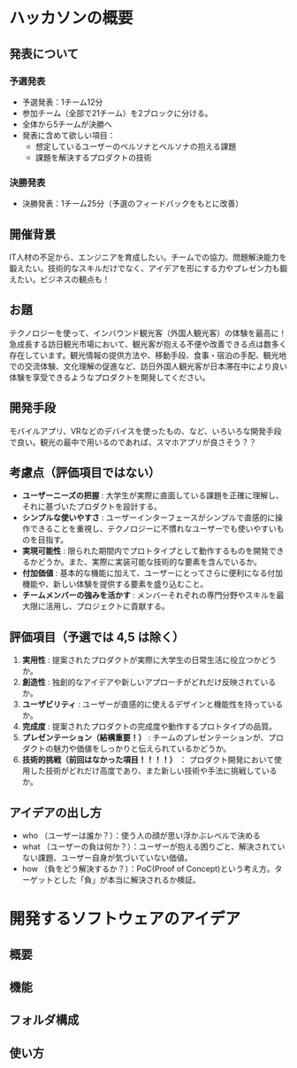 # ハッカソンの概要
## 発表について
### 予選発表
- 予選発表：1チーム12分
- 参加チーム（全部で21チーム）を2ブロックに分ける。
- 全体から5チームが決勝へ
- 発表に含めて欲しい項目：
  - 想定しているユーザーのペルソナとペルソナの抱える課題
  - 課題を解決するプロダクトの技術

### 決勝発表
- 決勝発表：1チーム25分（予選のフィードバックをもとに改善）

## 開催背景
IT人材の不足から、エンジニアを育成したい。チームでの協力、問題解決能力を鍛えたい。技術的なスキルだけでなく、アイデアを形にする力やプレゼン力も鍛えたい。ビジネスの観点も！

## お題
テクノロジーを使って、インバウンド観光客（外国人観光客）の体験を最高に！
急成長する訪日観光市場において、観光客が抱える不便や改善できる点は数多く存在しています。観光情報の提供方法や、移動手段、食事・宿泊の手配、観光地での交流体験、文化理解の促進など、訪日外国人観光客が日本滞在中により良い体験を享受できるようなプロダクトを開発してください。

## 開発手段
モバイルアプリ、VRなどのデバイスを使ったもの、など、いろいろな開発手段で良い。観光の最中で用いるのであれば、スマホアプリが良さそう？？

## 考慮点（評価項目ではない）
- **ユーザーニーズの把握** : 大学生が実際に直面している課題を正確に理解し、それに基づいたプロダクトを設計する。
- **シンプルな使いやすさ** : ユーザーインターフェースがシンプルで直感的に操作できることを重視し、テクノロジーに不慣れなユーザーでも使いやすいものを目指す。
- **実現可能性** : 限られた期間内でプロトタイプとして動作するものを開発できるかどうか。また、実際に実装可能な技術的な要素を含んでいるか。
- **付加価値** : 基本的な機能に加えて、ユーザーにとってさらに便利になる付加機能や、新しい体験を提供する要素を盛り込むこと。
- **チームメンバーの強みを活かす** : メンバーそれぞれの専門分野やスキルを最大限に活用し、プロジェクトに貢献する。

## 評価項目（予選では 4,5 は除く）
1. **実用性** : 提案されたプロダクトが実際に大学生の日常生活に役立つかどうか。
2. **創造性** : 独創的なアイデアや新しいアプローチがどれだけ反映されているか。
3. **ユーザビリティ** : ユーザーが直感的に使えるデザインと機能性を持っているか。
4. **完成度** : 提案されたプロダクトの完成度や動作するプロトタイプの品質。
5. **プレゼンテーション（結構重要！）** : チームのプレゼンテーションが、プロダクトの魅力や価値をしっかりと伝えられているかどうか。
6. **技術的挑戦（前回はなかった項目！！！！）** ： プロダクト開発において使用した技術がどれだけ高度であり、また新しい技術や手法に挑戦しているか。

## アイデアの出し方
- who （ユーザーは誰か？）：使う人の顔が思い浮かぶレベルで決める
- what （ユーザーの負は何か？）：ユーザーが抱える困りごと、解決されていない課題、ユーザー自身が気づいていない価値。
- how （負をどう解決するか？）：PoC(Proof of Concept)という考え方。ターゲットとした「負」が本当に解決されるか検証。

# 開発するソフトウェアのアイデア
## 概要
## 機能
## フォルダ構成
## 使い方
